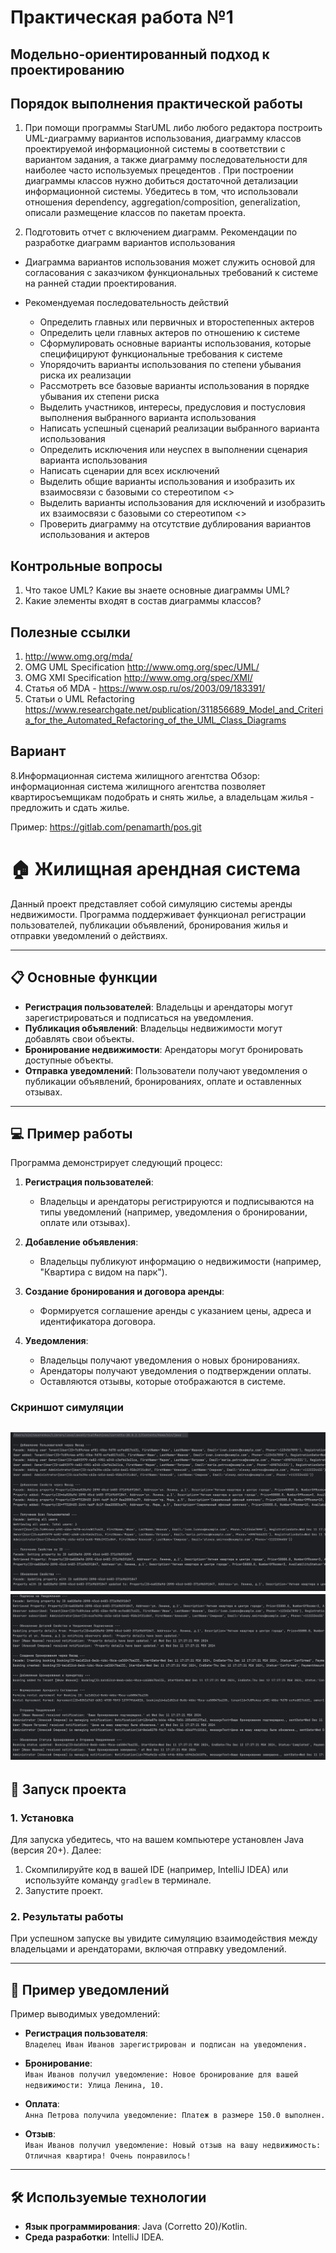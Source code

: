 # Практическая работа №1
## Модельно-ориентированный подход к проектированию

## Порядок выполнения практической работы
 
1.	При помощи программы StarUML либо любого редактора построить UML-диаграмму вариантов использования, диаграмму классов проектируемой информационной системы в соответствии с вариантом задания, а также диаграмму последовательности для наиболее часто используемых прецедентов . При построении диаграммы классов нужно добиться достаточной детализации информационной системы. Убедитесь в том, что использовали отношения dependency, aggregation/composition, generalization, описали размещение классов по пакетам проекта.

2.	Подготовить отчет с включением диаграмм.
Рекомендации по разработке диаграмм вариантов использования
-	Диаграмма вариантов использования может служить основой для согласования с заказчиком функциональных требований к системе на ранней стадии проектирования.
-	Рекомендуемая последовательность действий

    -	Определить главных или первичных и второстепенных актеров 
    -	Определить цели главных актеров по отношению к системе 
    -	Сформулировать основные варианты использования, которые специфицируют функциональные требования к системе 
    -	Упорядочить варианты использования по степени убывания риска их реализации 
    -	Рассмотреть все базовые варианты использования в порядке убывания их степени риска 
    -	Выделить участников, интересы, предусловия и постусловия выполнения выбранного варианта использования 
    -	Написать успешный сценарий реализации выбранного варианта использования 
    -	Определить исключения или неуспех в выполнении сценария варианта использования 
    -	Написать сценарии для всех исключений 
    -	Выделить общие варианты использования и изобразить их взаимосвязи с базовыми со стереотипом <<include>> 
    -	Выделить варианты использования для исключений и изобразить их взаимосвязи с базовыми со стереотипом <<extend>> 
    -	Проверить диаграмму на отсутствие дублирования вариантов использования и актеров 

## Контрольные вопросы

1.	Что такое UML? Какие вы знаете основные диаграммы UML?
2.	Какие элементы входят в состав диаграммы классов? 

## Полезные ссылки

1.	http://www.omg.org/mda/
2.	OMG UML Specification http://www.omg.org/spec/UML/ 
3.	OMG XMI Specification http://www.omg.org/spec/XMI/ 
4.	Статья об MDA - https://www.osp.ru/os/2003/09/183391/ 
5.	Статьи о UML Refactoring https://www.researchgate.net/publication/311856689_Model_and_Criteria_for_the_Automated_Refactoring_of_the_UML_Class_Diagrams 



## Вариант

8.Информационная система жилищного агентства
Обзор: информационная система жилищного агентства позволяет квартиросъемщикам подобрать и снять жилье, а владельцам жилья - предложить и сдать жилье.



Пример: https://gitlab.com/penamarth/pos.git


# 🏠 Жилищная арендная система

Данный проект представляет собой симуляцию системы аренды недвижимости. Программа поддерживает функционал регистрации пользователей, публикации объявлений, бронирования жилья и отправки уведомлений о действиях.

---

## 📋 Основные функции
- **Регистрация пользователей**: Владельцы и арендаторы могут зарегистрироваться и подписаться на уведомления.
- **Публикация объявлений**: Владельцы недвижимости могут добавлять свои объекты.
- **Бронирование недвижимости**: Арендаторы могут бронировать доступные объекты.
- **Отправка уведомлений**: Пользователи получают уведомления о публикации объявлений, бронированиях, оплате и оставленных отзывах.

---

## 💻 Пример работы

Программа демонстрирует следующий процесс:

1. **Регистрация пользователей**:
    - Владельцы и арендаторы регистрируются и подписываются на типы уведомлений (например, уведомления о бронировании, оплате или отзывах).

2. **Добавление объявления**:
    - Владельцы публикуют информацию о недвижимости (например, "Квартира с видом на парк").

3. **Создание бронирования и договора аренды**:
    - Формируется соглашение аренды с указанием цены, адреса и идентификатора договора.

4. **Уведомления**:
    - Владельцы получают уведомления о новых бронированиях.
    - Арендаторы получают уведомления о подтверждении оплаты.
    - Оставляются отзывы, которые отображаются в системе.

### Скриншот симуляции

![Скриншот 1 работы системы](./assets/working1.png)
![Скриншот 2 работы системы](./assets/working2.png)
---

## 🚀 Запуск проекта

### 1. Установка
Для запуска убедитесь, что на вашем компьютере установлен Java (версия 20+). Далее:
1. Скомпилируйте код в вашей IDE (например, IntelliJ IDEA) или используйте команду `gradlew` в терминале.
2. Запустите проект.

### 2. Результаты работы
При успешном запуске вы увидите симуляцию взаимодействия между владельцами и арендаторами, включая отправку уведомлений. 

---

## 🔔 Пример уведомлений

Пример выводимых уведомлений:
- **Регистрация пользователя**:  
  `Владелец Иван Иванов зарегистрирован и подписан на уведомления.`
  
- **Бронирование**:  
  `Иван Иванов получил уведомление: Новое бронирование для вашей недвижимости: Улица Ленина, 10.`

- **Оплата**:  
  `Анна Петрова получила уведомление: Платеж в размере 150.0 выполнен.`

- **Отзыв**:  
  `Иван Иванов получил уведомление: Новый отзыв на вашу недвижимость: Отличная квартира! Очень понравилось!`

---

## 🛠 Используемые технологии
- **Язык программирования**: Java (Corretto 20)/Kotlin.
- **Среда разработки**: IntelliJ IDEA.